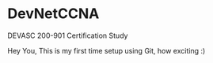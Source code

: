 # DevNetCCNA
DEVASC 200-901 Certification Study

Hey You,
This is my first time setup using Git, how exciting :)
